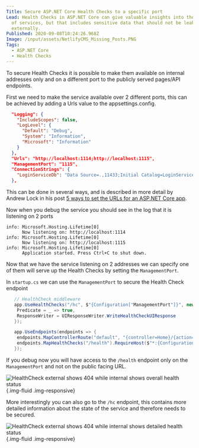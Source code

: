 ```yaml
---
Title: Secure ASP.NET Core Health Checks to a specific port
Lead: Health Checks in ASP.NET Core can give valuable insights into the health
  of services, but that includes sensitive data that should not be leaked
  externally.
Published: 2020-09-08T10:24:26.968Z
Image: /input/assets/NetlifyCMS_Missing_Posts.PNG
Tags:
  - ASP.NET Core
  - Health Checks
---
```

To secure Health Checks it is possible to make them available on internal addresses only and on a different port to the publicly served pages/API endpoints.

First we need to make the service available over 2 different ports, this can be achieved by adding a Urls value to the appsettings.config.

```json
  "Logging": {
    "IncludeScopes": false,
    "LogLevel": {
      "Default": "Debug",
      "System": "Information",
      "Microsoft": "Information"
    }
  },
  "Urls": "http://localhost:1114;http://localhost:1115",
  "ManagementPort": "1115",
  "ConnectionStrings": {
    "LoginServiceDb": "Data Source=.,11433;Initial Catalog=LoginServiceDatabase;Integrated Security=true;"
  },
```

This can be done in several ways, and is described in more detail by Andrew Lock in his post [5 ways to set the URLs for an ASP.NET Core app](https://andrewlock.net/5-ways-to-set-the-urls-for-an-aspnetcore-app/).

Now when you debug the service you should see in the log that it is listening on 2 ports

```
info: Microsoft.Hosting.Lifetime[0]
      Now listening on: http://localhost:1114
info: Microsoft.Hosting.Lifetime[0]
      Now listening on: http://localhost:1115
info: Microsoft.Hosting.Lifetime[0]
      Application started. Press Ctrl+C to shut down.
```

Now that we have the service listening on 2 addresses we can specify one of them will serve up the Health Checks by setting the `ManagementPort`.

In `startup.cs` we can use the `ManagementPort` to secure the Health Check endpoint

```C#
   // HealthCheck middleware
   app.UseHealthChecks("/hc", $"{Configuration["ManagementPort"]}", new HealthCheckOptions() {
    Predicate = _ => true,
    ResponseWriter = UIResponseWriter.WriteHealthCheckUIResponse
   });

   app.UseEndpoints(endpoints => {
    endpoints.MapControllerRoute("default", "{controller=Home}/{action=Index}/{id?}");
    endpoints.MapHealthChecks("/health").RequireHost($"*:{Configuration["ManagementPort"]}");
   });
```

If you debug now you will have access to the `/health` endpoint only on the `ManagementPort` and not on the public facing URL.

![HealthCheck external shows 404 while internal shows overall health status](/assets/Images/health_endpoint.png){.img-fluid .img-responsive}

More interestingly you can also go to the `/hc` endpoint, this contains more detailed information about the state of the service and therefore needs to be secured.

![HealthCheck external shows 404 while internal shows detailed health status](/assets/Images/hc_endpoint.png){.img-fluid .img-responsive}